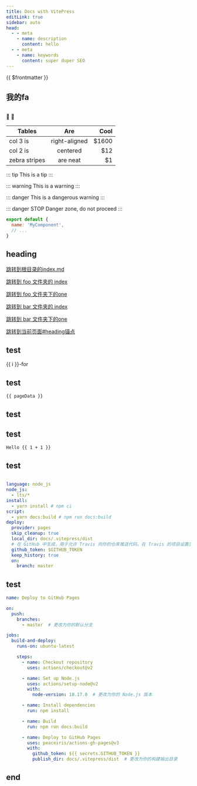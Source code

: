 ```yaml
---
title: Docs with VitePress
editLink: true
sidebar: auto
head:
  - - meta
    - name: description
      content: hello
  - - meta
    - name: keywords
      content: super duper SEO
---
```


{{ $frontmatter }}
 
## 我的fa

<img :src="withBase('static/images/test1.jpg')" />

:tada: :100:

| Tables        | Are           | Cool  |
| ------------- |:-------------:| -----:|
| col 3 is      | right-aligned | $1600 |
| col 2 is      | centered      |   $12 |
| zebra stripes | are neat      |    $1 |

::: tip
This is a tip
:::

::: warning
This is a warning
:::

::: danger
This is a dangerous warning
:::

::: danger STOP
Danger zone, do not proceed
:::

```js
export default {
  name: 'MyComponent',
  // ...
}
```

## heading

[跳转到根目录的index.md](/index.html)

[跳转到 foo 文件夹的 index](/foo/index.html)

[跳转到 foo 文件夹下的one](/foo/one.html)

[跳转到 bar 文件夹的 index](/bar/index.html)

[跳转到 bar 文件夹下的one](/bar/one.html)

[跳转到当前页面#heading锚点](./#heading) 
## test
<span v-for="i in 3">{{ i }}-for<br/></span>

## test
```js-vue
{{ pageData }}
 ```



## test

<headerComponents />

## test

```js-vue
Hello {{ 1 + 1 }}
```

## test

```yaml

language: node_js
node_js:
  - lts/*
install:
  - yarn install # npm ci
script:
  - yarn docs:build # npm run docs:build
deploy:
  provider: pages
  skip_cleanup: true
  local_dir: docs/.vitepress/dist
  # 在 GitHub 中生成，用于允许 Travis 向你的仓库推送代码。在 Travis 的项目设置页面进行配置，设置为 secure variable
  github_token: $GITHUB_TOKEN
  keep_history: true
  on:
    branch: master

```

## test

```yml
name: Deploy to GitHub Pages

on:
  push:
    branches:
      - master  # 更改为你的默认分支

jobs:
  build-and-deploy:
    runs-on: ubuntu-latest

    steps:
      - name: Checkout repository
        uses: actions/checkout@v2

      - name: Set up Node.js
        uses: actions/setup-node@v2
        with:
          node-version: 18.17.0  # 更改为你的 Node.js 版本

      - name: Install dependencies
        run: npm install

      - name: Build
        run: npm run docs:build

      - name: Deploy to GitHub Pages
        uses: peaceiris/actions-gh-pages@v3
        with:
          github_token: ${{ secrets.GITHUB_TOKEN }}
          publish_dir: docs/.vitepress/dist  # 更改为你的构建输出目录
```

## end

<script setup>
import headerComponents from './components/header/index.vue'
import { withBase, useData  } from 'vitepress'
const pageData = useData()
</script>